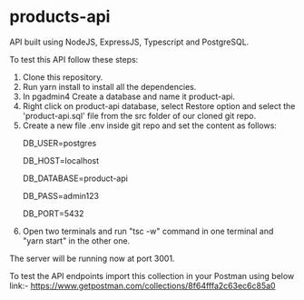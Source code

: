 # products-api

API built using NodeJS, ExpressJS, Typescript and PostgreSQL.

To test this API follow these steps:

1. Clone this repository.
2. Run yarn install to install all the dependencies.
3. In pgadmin4 Create a database and name it product-api.
4. Right click on product-api database, select Restore option and select the 'product-api.sql' file from the src folder of our cloned git repo.
5. Create a new file .env inside git repo and set the content as follows:
    <p>DB_USER=postgres </p> 
     <p>DB_HOST=localhost </p> 
     <p>DB_DATABASE=product-api </p> 
     <p>DB_PASS=admin123 </p>
     <p>DB_PORT=5432 </p>
6. Open two terminals and run "tsc -w" command in one terminal and "yarn start" in the other one.

The server will be running now at port 3001.

To test the API endpoints import this collection in your Postman using below link:-
https://www.getpostman.com/collections/8f64fffa2c63ec6c85a0

